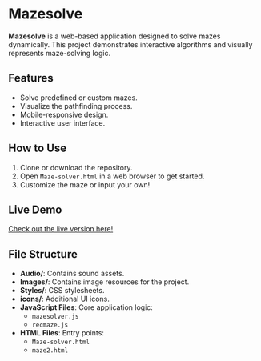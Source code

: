 # Mazesolve

**Mazesolve** is a web-based application designed to solve mazes dynamically. This project demonstrates interactive algorithms and visually represents maze-solving logic.

## Features
- Solve predefined or custom mazes.
- Visualize the pathfinding process.
- Mobile-responsive design.
- Interactive user interface.

## How to Use
1. Clone or download the repository.
2. Open `Maze-solver.html` in a web browser to get started.
3. Customize the maze or input your own!
   
## Live Demo
[Check out the live version here!](https://henryph1409.github.io/Mazesolve/)

## File Structure
- **Audio/**: Contains sound assets.
- **Images/**: Contains image resources for the project.
- **Styles/**: CSS stylesheets.
- **icons/**: Additional UI icons.
- **JavaScript Files**: Core application logic:
  - `mazesolver.js`
  - `recmaze.js`
- **HTML Files**: Entry points:
  - `Maze-solver.html`
  - `maze2.html`


